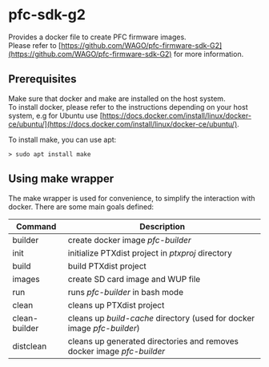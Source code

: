 # pfc-sdk-g2

Provides a docker file to create PFC firmware images.  
Please refer to [https://github.com/WAGO/pfc-firmware-sdk-G2](https://github.com/WAGO/pfc-firmware-sdk-G2) for more information.

## Prerequisites

Make sure that docker and make are installed on the host system.  
To install docker, please refer to the instructions depending on your host system, e.g for Ubuntu use [https://docs.docker.com/install/linux/docker-ce/ubuntu/](https://docs.docker.com/install/linux/docker-ce/ubuntu/).

To install make, you can use apt:

    > sudo apt install make

## Using make wrapper

The make wrapper is used for convenience, to simplify the interaction with docker. There are some main goals defined:

| Command | Description |
| ------- | ----------- |
| builder | create docker image *pfc-builder* |
| init    | initialize PTXdist project in *ptxproj* directory |
| build   | build PTXdist project |
| images  | create SD card image and WUP file |
| run     | runs *pfc-builder* in bash mode |
| clean   | cleans up PTXdist project |
| clean-builder | cleans up *build-cache* directory (used for docker image *pfc-builder*) |
| distclean |  cleans up generated directories and removes docker image *pfc-builder* |